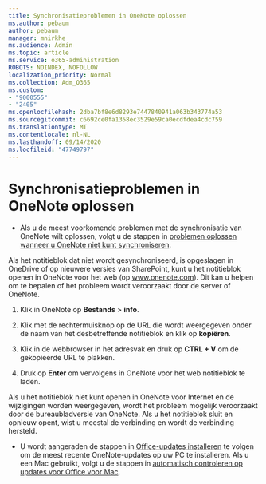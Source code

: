 ```yaml
---
title: Synchronisatieproblemen in OneNote oplossen
ms.author: pebaum
author: pebaum
manager: mnirkhe
ms.audience: Admin
ms.topic: article
ms.service: o365-administration
ROBOTS: NOINDEX, NOFOLLOW
localization_priority: Normal
ms.collection: Adm_O365
ms.custom:
- "9000555"
- "2405"
ms.openlocfilehash: 2dba7bf8e6d8293e7447840941a063b343774a53
ms.sourcegitcommit: c6692ce0fa1358ec3529e59ca0ecdfdea4cdc759
ms.translationtype: MT
ms.contentlocale: nl-NL
ms.lasthandoff: 09/14/2020
ms.locfileid: "47749797"
---
```

# <a name="troubleshoot-onenote-sync-issues"></a>Synchronisatieproblemen in OneNote oplossen

* Als u de meest voorkomende problemen met de synchronisatie van OneNote wilt oplossen, volgt u de stappen in [problemen oplossen wanneer u OneNote niet kunt synchroniseren](https://support.office.com/article/Fix-issues-when-you-can-t-sync-OneNote-299495ef-66d1-448f-90c1-b785a6968d45).

Als het notitieblok dat niet wordt gesynchroniseerd, is opgeslagen in OneDrive of op nieuwere versies van SharePoint, kunt u het notitieblok openen in OneNote voor het web (op www.onenote.com). Dit kan u helpen om te bepalen of het probleem wordt veroorzaakt door de server of OneNote.

1. Klik in OneNote op **Bestands**  >  **info**.

2. Klik met de rechtermuisknop op de URL die wordt weergegeven onder de naam van het desbetreffende notitieblok en klik op **kopiëren**.

3. Klik in de webbrowser in het adresvak en druk op **CTRL + V** om de gekopieerde URL te plakken.

4. Druk op **Enter** om vervolgens in OneNote voor het web notitieblok te laden.

Als u het notitieblok niet kunt openen in OneNote voor Internet en de wijzigingen worden weergegeven, wordt het probleem mogelijk veroorzaakt door de bureaubladversie van OneNote. Als u het notitieblok sluit en opnieuw opent, wist u meestal de verbinding en wordt de verbinding hersteld.

* U wordt aangeraden de stappen in [Office-updates installeren](https://support.office.com/article/Install-Office-updates-2ab296f3-7f03-43a2-8e50-46de917611c5) te volgen om de meest recente OneNote-updates op uw PC te installeren. Als u een Mac gebruikt, volgt u de stappen in [automatisch controleren op updates voor Office voor Mac](https://support.office.com/article/update-office-for-mac-automatically-bfd1e497-c24d-4754-92ab-910a4074d7c1).